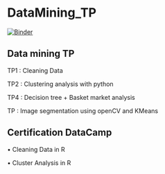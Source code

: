 # DataMining_TP
[![Binder](https://mybinder.org/badge_logo.svg)](https://mybinder.org/v2/gh/ghadaghanney/DataMining_TP/main)

## Data mining TP

  TP1 : Cleaning Data
  
  TP2 : Clustering analysis with python
  
  TP4 : Decision tree + Basket market analysis
  
  TP  :  Image segmentation using openCV and KMeans

## Certification DataCamp

  • Cleaning Data in R
  
  • Cluster Analysis in R
